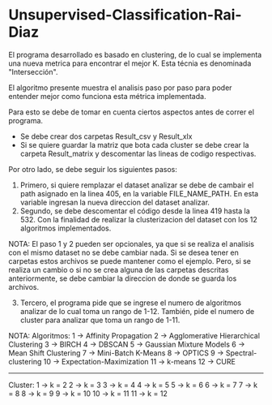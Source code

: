 # Unsupervised-Classification-Rai-Diaz

El programa desarrollado es basado en clustering, de lo cual se implementa una nueva metrica para encontrar el mejor K. Esta técnia es denominada "Intersección". 

El algoritmo presente muestra el analisis paso por paso para poder entender mejor como funciona esta métrica implementada.

Para esto se debe de tomar en cuenta ciertos aspectos antes de correr el programa.

 - Se debe crear dos carpetas Result_csv y Result_xlx
 - Si se quiere guardar la matriz que bota cada cluster se debe crear la carpeta Result_matrix y descomentar las lineas de codigo respectivas.

Por otro lado, se debe seguir los siguientes pasos:

1. Primero, si quiere remplazar el dataset analizar se debe de cambair el path asignado en la linea 405, en la variable FILE_NAME_PATH. En esta variable ingresan la nueva direccion del dataset analizar.
2. Segundo, se debe descomentar el código desde la linea 419 hasta la 532. Con la finalidad de realizar la clusterizacion del dataset con los 12 algoritmos implementados. 

NOTA: El paso 1 y 2 pueden ser opcionales, ya que si se realiza el analisis con el mismo dataset no se debe cambiar nada. Si se desea tener en carpetas estos archivos se puede mantener como el ejemplo. Pero, si se realiza un cambio o si no se crea alguna de las carpetas descritas anteriormente, se debe cambiar la direccion de donde se guarda los archivos.

3. Tercero, el programa pide que se ingrese el numero de algoritmos analizar de lo cual toma un rango de 1-12. También, pide el numero de cluster para analizar que toma un rango de 1-11. 

NOTA:
Algoritmos:
1 -> Affinity Propagation
2 -> Agglomerative Hierarchical Clustering
3 -> BIRCH
4 -> DBSCAN
5 -> Gaussian Mixture Models
6 -> Mean Shift Clustering
7 -> Mini-Batch K-Means
8 -> OPTICS
9 -> Spectral-clustering
10 -> Expectation-Maximization
11 -> k-means
12 -> CURE
*******************************************************************************
Cluster:
1 -> k = 2
2 -> k = 3
3 -> k = 4
4 -> k = 5
5 -> k = 6
6 -> k = 7
7 -> k = 8
8 -> k = 9
9 -> k = 10
10 -> k = 11
11 -> k = 12
